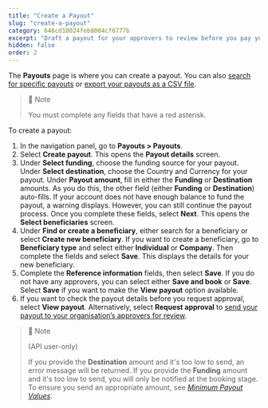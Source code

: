 ```yaml
---
title: "Create a Payout"
slug: "create-a-payout"
category: 646cd18024feb8004cf6777b
excerpt: "Draft a payout for your approvers to review before you pay your beneficiaries."
hidden: false
order: 2
---
```

The **Payouts** page is where you can create a payout. You can also [search for specific payouts](https://navro.readme.io/docs/search-for-payouts) or [export your payouts as a CSV file](https://navro.readme.io/docs/export-payouts).

> 🚧 Note
>
> You must complete any fields that have a red asterisk.

To create a payout:

1. In the navigation panel, go to **Payouts > Payouts**.
2. Select **Create payout**. This opens the **Payout details** screen.
3. Under **Select funding**, choose the funding source for your payout.
Under **Select destination**, choose the Country and Currency for your payout.
Under **Payout amount**, fill in either the **Funding** or **Destination** amounts. As you do this, the other field (either **Funding** or **Destination**) auto-fills.
If your account does not have enough balance to fund the payout, a warning displays. However, you can still continue the payout process.
Once you complete these fields, select **Next**. This opens the **Select beneficiaries** screen.
4. Under **Find or create a beneficiary**, either search for a beneficiary or select **Create new beneficiary**.
If you want to create a beneficiary, go to **Beneficiary type** and select either **Individual** or **Company**. Then complete the fields and select **Save**. This displays the details for your new beneficiary.
5. Complete the **Reference information** fields, then select **Save**.
If you do not have any approvers, you can select either **Save and book** or **Save**. Select **Save** if you want to make the **View payout** option available.
6. If you want to check the payout details before you request approval, select **View payout**.
Alternatively, select **Request approval** to [send your payout to your organisation’s approvers for review](https://navro.readme.io/docs/ask-for-approvals).

> 🚧 Note
>
> (API user-only)
>
> If you provide the **Destination** amount and it's too low to send, an error message will be returned.
> If you provide the **Funding** amount and it's too low to send, you will only be notified at the booking stage.
> To ensure you send an appropriate amount, see [_Minimum Payout Values_](https://navro.readme.io/docs/minimum-payout-values).
